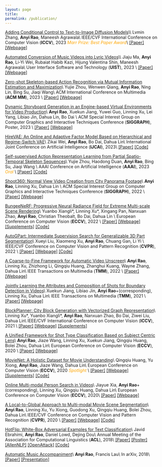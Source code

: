 ```yaml
---
layout: page
title: 
permalink: /publication/
---
```


[Adding Conditional Control to Text-to-Image Diffusion Models]("https://arxiv.org/abs/2302.05543")\\
Lvmin Zhang, **Anyi Rao**, Maneesh Agrawala\\
IEEE/CVF International Conference on Computer Vision (**ICCV**), 2023 <span style="color:orange">*Marr Prize: Best Paper Award*</span>\\
[[Paper]](https://arxiv.org/abs/2302.05543) [[Webpage]](https://github.com/lllyasviel/ControlNet-v1-1-nightly)


[Automated Conversion of Music Videos into Lyric Videos]("https://arxiv.org/abs/2308.14922")\\
Jiaju Ma, **Anyi Rao**, Li-Yi Wei, Rubaiat Habib Kazi, Hijung Valentina Shin, Maneesh Agrawala\\
User Interface Software and Technology (**UIST**), 2023 \\
[[Paper]](https://arxiv.org/abs/2308.14922) [[Webpage]](https://majiaju.io/lyric-video)


[Zero-shot Skeleton-based Action Recognition via Mutual Information Estimation and Maximization]()\\
Yujie Zhou, Wenwen Qiang, **Anyi Rao**, Ning Lin, Bing Su, Jiaqi Wang\\
ACM International Conference on Multimedia (**ACM MM**), 2023 \\
[[Paper]](https://arxiv.org/abs/2308.03950) [[Webpage]](https://github.com/YujieOuO/SMIE)


[Dynamic Storyboard Generation in an Engine-based Virtual Environments for Video Production](https://arxiv.org/abs/2301.12688)\\
**Anyi Rao**, Xuekun Jiang, Yuwei Guo, Linning Xu, Lei Yang, Libiao Jin, Dahua Lin, Bo Dai
\\
ACM Special Interest Group on Computer Graphics and Interactive Techniques Conference (**SIGGRAPH**), Poster, 2023 \\
[[Paper]](https://dl.acm.org/doi/abs/10.1145/3588028.3603647) [[Webpage]](https://virtualfilmstudio.github.io/)



[HireVAE: An Online and Adaptive Factor Model Based on Hierarchical and Regime-Switch VAE]()\\
Zikai Wei, **Anyi Rao**, Bo Dai, Dahua Lin\\
International Joint Conference on Artificial Intelligence (**IJCAI**), 2023\\
[[Paper]](https://arxiv.org/abs/2306.02848) [[Code]]()


[Self-supervised Action Representation Learning from Partial Spatio-Temporal Skeleton Sequences]()\\
Yujie Zhou, Haodong Duan, **Anyi Rao**, Bing Su, Jiaqi Wang \\
AAAI Conference on Artificial Intelligence (**AAAI**), 2023 <span style="color:orange">*Oral*</span>
 \\
[[Paper]](https://arxiv.org/abs/2302.09018) [[Code]](https://github.com/YujieOuO/PSTL)


[Shoot360: Normal View Video Creation from City Panorama Footage](https://anyirao.com/files/papers/sig2022shoot360.pdf)\\
**Anyi Rao**, Linning Xu, Dahua Lin \\
ACM Special Interest Group on Computer Graphics and Interactive Techniques Conference (**SIGGRAPH**), 2022 \\
[[Paper]](https://dl.acm.org/doi/abs/10.1145/3528233.3530702) [[Webpage]](https://city-super.github.io/shoot360/)


[BungeeNeRF: Progressive Neural Radiance Field for Extreme Multi-scale Scene Rendering](https://city-super.github.io/citynerf/img/1947.pdf)\\
Yuanbo Xiangli*, Linning Xu*, Xingang Pan, Nanxuan Zhao, **Anyi Rao**, Christian Theobalt, Bo Dai, Dahua Lin \\
European Conference on Computer Vision (**ECCV**), 2022 \\
[[Paper]](https://arxiv.org/abs/2112.05504) [[Webpage]](https://city-super.github.io/citynerf/) [[Supplements]](https://city-super.github.io/citynerf/img/supp.pdf)
 [[Code]](https://github.com/city-super/BungeeNeRF)


[AutoGPart: Intermediate Supervision Search for Generalizable 3D Part Segmentation]()\\
Xueyi Liu, Xiaomeng Xu, **Anyi Rao**, Chuang Gan, Li Yi \\
IEEE/CVF Conference on Computer Vision and Pattern Recognition (**CVPR**), 2022 \\
[[Paper]](https://arxiv.org/abs/2203.06558) [[Webpage]](https://autogpart.github.io/) [[Code]](https://github.com/Meowuu7/AutoGPart)


[A Coarse-to-Fine Framework for Automatic Video Unscreen]({{site.baseurl}}/files/papers/tmm2022unscreen.pdf)\\
**Anyi Rao**, Linning Xu, Zhizhong Li, Qingqiu Huang, Zhanghui Kuang, Wayne Zhang, Dahua Lin\\
IEEE Transactions on Multimedia (**TMM**), 2022 \\
[[Paper]](https://ieeexplore.ieee.org/document/9709668)
[[Webpage]](https://anyirao.com/files/projects/tmm22unscreen/)


[Jointly Learning the Attributes and Composition of Shots for Boundary Detection in Videos]({{site.baseurl}}/files/papers/tmm2021shot.pdf)\\
Xuekun Jiang, Libiao Jin, **Anyi Rao**+(corresponding), Linning Xu, Dahua Lin\\
IEEE Transactions on Multimedia (**TMM**), 2021 \\
[[Paper]](https://ieeexplore.ieee.org/document/9464668) [[Webpage]](https://zweipa.github.io/TMM_SCTSNet/)


[BlockPlanner: City Block Generation with Vectorized Graph Representation]()\\
Linning Xu*, Yuanbo Xiangli*, **Anyi Rao**, Nanxuan Zhao, Bo Dai, Ziwei Liu, Dahua Lin\\
IEEE/CVF International Conference on Computer Vision (**ICCV**), 2021 \\
[[Paper]](https://openaccess.thecvf.com/content/ICCV2021/papers/Xu_BlockPlanner_City_Block_Generation_With_Vectorized_Graph_Representation_ICCV_2021_paper.pdf) [[Webpage]](https://city-super.github.io/blockplanner/) [[Supplements]](https://openaccess.thecvf.com/content/ICCV2021/supplemental/Xu_BlockPlanner_City_Block_ICCV_2021_supplemental.pdf)


[A Unified Framework for Shot Type Classification Based on Subject Centric Lens]()\\
**Anyi Rao**, Jiaze Wang, Linning Xu, Xuekun Jiang, Qingqiu Huang, Bolei Zhou, Dahua Lin\\
European Conference on Computer Vision (**ECCV**), 2020 \\
[[Paper]](https://arxiv.org/abs/2008.03548) [[Webpage]](https://anyirao.com/projects/ShotType.html)


[MovieNet: A Holistic Dataset for Movie Understanding]()\\
Qingqiu Huang, Yu Xiong, **Anyi Rao**, Jiaze Wang, Dahua Lin\\
European Conference on Computer Vision (**ECCV**), 2020 <span style="color:orange">*Spotlight*</span> \\
[[Paper]](https://arxiv.org/abs/2007.10937) [[Webpage]](https://movienet.github.io/projects/eccv20movienet.html) [[Supplements]](https://www.ecva.net/papers/eccv_2020/papers_ECCV/papers/123490681-supp.pdf) [[Code]](https://github.com/movienet/movienet-tools)


[Online Multi-modal Person Search in Videos]()\\
Jiayue Xia, **Anyi Rao**+(corresponding), Linning Xu, Qingqiu Huang, Dahua Lin\\
European Conference on Computer Vision (**ECCV**), 2020\\
[[Paper]](https://arxiv.org/abs/2008.03546) [[Webpage]](http://anyirao.com/projects/OnlinePerson.html)


[A Local-to-Global Approach to Multi-modal Movie Scene Segmentation]()\\
**Anyi Rao**, Linning Xu, Yu Xiong, Guodong Xu, Qingqiu Huang, Bolei Zhou, Dahua Lin\\
IEEE/CVF Conference on Computer Vision and Pattern Recognition (**CVPR**), 2020 \\
[[Paper]](https://arxiv.org/abs/2004.02678) [[Webpage]](https://anyirao.com/projects/SceneSeg.html) [[Code]](https://github.com/AnyiRao/SceneSeg)


[HotFlip: White-Box Adversarial Examples for Text Classification]()\\
Javid Ebrahimi, **Anyi Rao**, Daniel Lowd, Dejing Dou\\
Annual Meeting of the Association for Computational Linguistics (**ACL**), 2018\\
[[Paper]](http://www.aclweb.org/anthology/P18-2006) [[Poster]](http://anthology.aclweb.org/attachments/P18-2006.Poster.pdf) [[AllenNLP]](https://github.com/allenai/allennlp/blob/master/allennlp/interpret/attackers/hotflip.py) [[OpenAttack]](https://github.com/thunlp/OpenAttack/blob/master/OpenAttack/attackers/hotflip.py) [[Code]](https://github.com/AnyiRao/WordAdver)


[Automatic Music Accompaniment]()\\
**Anyi Rao**, Francis Lau\\
In arXiv, 2018\\
[[Paper]](http://arxiv.org/abs/1803.09033) [[Presentation]]({{site.baseurl}}/papers/AMApre.pdf)
